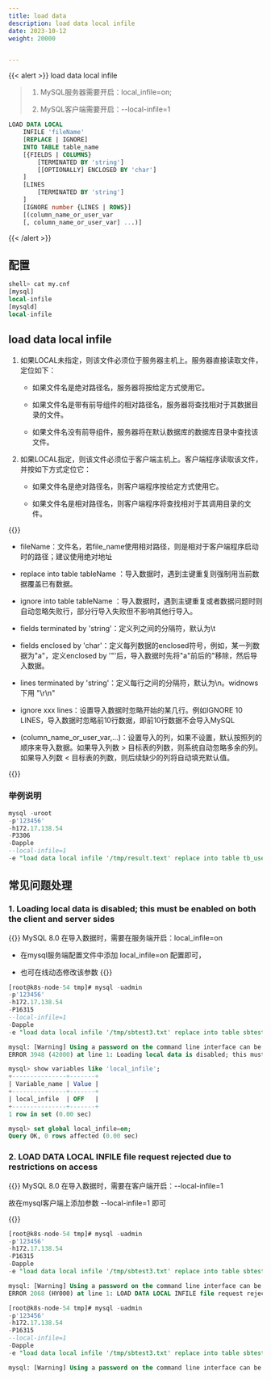 ```yaml
---
title: load data
description: load data local infile
date: 2023-10-12
weight: 20000


---
```

{{< alert >}}
load data local infile
> 1. MySQL服务器需要开启：local_infile=on;
>
> 2. MySQL客户端需要开启：--local-infile=1
```sql
LOAD DATA LOCAL
    INFILE 'fileName'
    [REPLACE | IGNORE]
    INTO TABLE table_name
    [{FIELDS | COLUMNS}
        [TERMINATED BY 'string']
        [[OPTIONALLY] ENCLOSED BY 'char']
    ]
    [LINES
        [TERMINATED BY 'string']
    ]
    [IGNORE number {LINES | ROWS}]
    [(column_name_or_user_var
    [, column_name_or_user_var] ...)]
```

{{< /alert >}}

## 配置

```sql
shell> cat my.cnf
[mysql]
local-infile
[mysqld]
local-infile
```

## load data local infile

1. 如果LOCAL未指定，则该文件必须位于服务器主机上。服务器直接读取文件，定位如下：

   - 如果文件名是绝对路径名，服务器将按给定方式使用它。

   - 如果文件名是带有前导组件的相对路径名，服务器将查找相对于其数据目录的文件。

   - 如果文件名没有前导组件，服务器将在默认数据库的数据库目录中查找该文件。

2. 如果LOCAL指定，则该文件必须位于客户端主机上。客户端程序读取该文件，并按如下方式定位它：

   - 如果文件名是绝对路径名，则客户端程序按给定方式使用它。

   - 如果文件名是相对路径名，则客户端程序将查找相​​对于其调用目录的文件。





{{<alert title="参数详解" color="secondary">}}

- fileName：文件名，若file_name使用相对路径，则是相对于客户端程序启动时的路径；建议使用绝对地址

- replace into table tableName ：导入数据时，遇到主键重复则强制用当前数据覆盖已有数据。

- ignore into table tableName ：导入数据时，遇到主键重复或者数据问题时则自动忽略失败行，部分行导入失败但不影响其他行导入。

- fields terminated by 'string'：定义列之间的分隔符，默认为\t

- fields enclosed by 'char'：定义每列数据的enclosed符号，例如，某一列数据为"a"，定义enclosed by '"'后，导入数据时先将"a"前后的"移除，然后导入数据。

- lines terminated by 'string'：定义每行之间的分隔符，默认为\n。widnows下用 "\r\n"

- ignore xxx lines：设置导入数据时忽略开始的某几行。例如IGNORE 10 LINES，导入数据时忽略前10行数据，即前10行数据不会导入MySQL

- (column_name_or_user_var,...)：设置导入的列，如果不设置，默认按照列的顺序来导入数据。如果导入列数 > 目标表的列数，则系统自动忽略多余的列。如果导入列数 < 目标表的列数，则后续缺少的列将自动填充默认值。


{{</alert>}}





### 举例说明
```sql
mysql -uroot
-p'123456'
-h172.17.138.54
-P3306
-Dapple
--local-infile=1
-e "load data local infile '/tmp/result.text' replace into table tb_user lines terminated by '\n' (id,k,c,pad);"
```

## 常见问题处理


### 1. Loading local data is disabled; this must be enabled on both the client and server sides
{{<alert title="问题" color="secondary">}}
MySQL 8.0 在导入数据时，需要在服务端开启：local_infile=on

- 在mysql服务端配置文件中添加 local_infile=on 配置即可，

- 也可在线动态修改该参数
{{</alert>}}
```sql
[root@k8s-node-54 tmp]# mysql -uadmin
-p'123456'
-h172.17.138.54
-P16315
--local-infile=1
-Dapple
-e "load data local infile '/tmp/sbtest3.txt' replace into table sbtest5 lines terminated by '\n' (id,k,c,pad);"

mysql: [Warning] Using a password on the command line interface can be insecure.
ERROR 3948 (42000) at line 1: Loading local data is disabled; this must be enabled on both the client and server sides

mysql> show variables like 'local_infile';
+---------------+-------+
| Variable_name | Value |
+---------------+-------+
| local_infile  | OFF   |
+---------------+-------+
1 row in set (0.00 sec)

mysql> set global local_infile=on;
Query OK, 0 rows affected (0.00 sec)

```

### 2. LOAD DATA LOCAL INFILE file request rejected due to restrictions on access
{{<alert title="问题" color="secondary">}}
MySQL 8.0 在导入数据时，需要在客户端开启：--local-infile=1

故在mysql客户端上添加参数 --local-infile=1 即可

{{</alert>}}
```sql
[root@k8s-node-54 tmp]# mysql -uadmin
-p'123456'
-h172.17.138.54
-P16315
-Dapple
-e "load data local infile '/tmp/sbtest3.txt' replace into table sbtest5 lines terminated by '\n' (id,k,c,pad);"

mysql: [Warning] Using a password on the command line interface can be insecure.
ERROR 2068 (HY000) at line 1: LOAD DATA LOCAL INFILE file request rejected due to restrictions on access.

[root@k8s-node-54 tmp]# mysql -uadmin
-p'123456'
-h172.17.138.54
-P16315
--local-infile=1
-Dapple
-e "load data local infile '/tmp/sbtest3.txt' replace into table sbtest5 lines terminated by '\n' (id,k,c,pad);"

mysql: [Warning] Using a password on the command line interface can be insecure.

```























